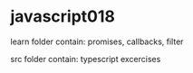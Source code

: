 # javascript018

learn folder contain:
promises, callbacks, filter

src folder contain:
typescript excercises
